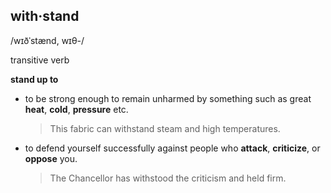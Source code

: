 ## with‧stand 
/wɪðˈstænd, wɪθ-/

transitive verb

**stand up to**

- to be strong enough to remain unharmed by something such as great __heat__, __cold__, __pressure__ etc.
  > This fabric can withstand steam and high temperatures.

- to defend yourself successfully against people who __attack__, __criticize__, or __oppose__ you.
  > The Chancellor has withstood the criticism and held firm.
